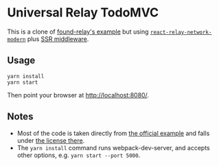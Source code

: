 # Universal Relay TodoMVC

This is a clone of [found-relay's example](https://github.com/4Catalyzer/found-relay/blob/master/examples/todomvc-modern-universal) but using [`react-relay-network-modern`](https://github.com/nodkz/react-relay-network-modern) plus [SSR middleware](https://github.com/nodkz/react-relay-network-modern-ssr).

## Usage

```shell
yarn install
yarn start
```

Then point your browser at [http://localhost:8080/](http://localhost:8080/).

## Notes

- Most of the code is taken directly from [the official example](https://github.com/relayjs/relay-examples/tree/master/todo) and falls under [the license there](https://github.com/relayjs/relay-examples/tree/master/todo#license).
- The `yarn install` command runs webpack-dev-server, and accepts other options, e.g. `yarn start --port 5000`.

